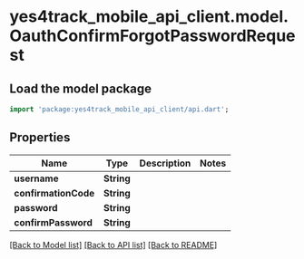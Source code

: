 # yes4track_mobile_api_client.model.OauthConfirmForgotPasswordRequest

## Load the model package
```dart
import 'package:yes4track_mobile_api_client/api.dart';
```

## Properties
Name | Type | Description | Notes
------------ | ------------- | ------------- | -------------
**username** | **String** |  | 
**confirmationCode** | **String** |  | 
**password** | **String** |  | 
**confirmPassword** | **String** |  | 

[[Back to Model list]](../README.md#documentation-for-models) [[Back to API list]](../README.md#documentation-for-api-endpoints) [[Back to README]](../README.md)


